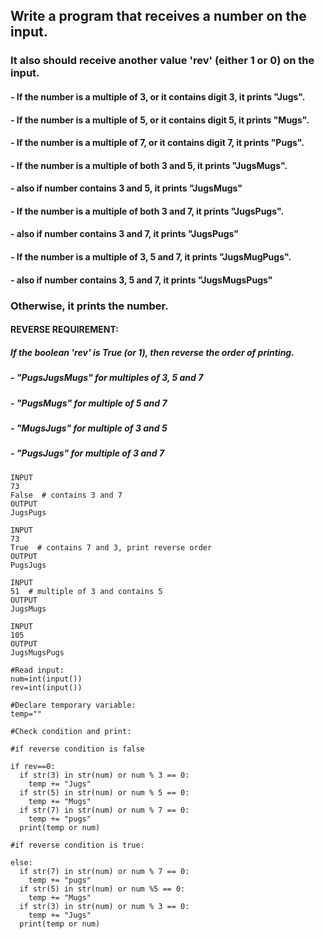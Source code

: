 ## Write a program that receives a number on the input.
### It also should receive another value 'rev' (either 1 or 0) on the input. 

####  - If the number is a multiple of 3, or it contains digit 3, it prints "Jugs". 
####  - If the number is a multiple of 5, or it contains digit 5, it prints "Mugs".
####  - If the number is a multiple of 7, or it contains digit 7, it prints "Pugs".

####  - If the number is a multiple of both 3 and 5, it prints "JugsMugs".
####        - also if number contains 3 and 5, it prints "JugsMugs"
####  - If the number is a multiple of both 3 and 7, it prints "JugsPugs".
####        - also if number contains 3 and 7, it prints "JugsPugs"
####  - If the number is a multiple of 3, 5 and 7, it prints "JugsMugPugs".
####        - also if number contains 3, 5 and 7, it prints "JugsMugsPugs"

### Otherwise, it prints the number.

#### REVERSE REQUIREMENT:
##### If the boolean 'rev' is True (or 1), then reverse the order of printing. 
 ##### - "PugsJugsMugs" for multiples of 3, 5 and 7
#####  - "PugsMugs" for multiple of 5 and 7
#####  - "MugsJugs" for multiple of 3 and 5 
#####  - "PugsJugs" for multiple of 3 and 7
  

```
INPUT 
73 
False  # contains 3 and 7
OUTPUT
JugsPugs

INPUT 
73 
True  # contains 7 and 3, print reverse order
OUTPUT
PugsJugs

INPUT 
51  # multiple of 3 and contains 5
OUTPUT
JugsMugs

INPUT 
105
OUTPUT 
JugsMugsPugs
```

```
#Read input:
num=int(input())
rev=int(input())

#Declare temporary variable:
temp=""

#Check condition and print:

#if reverse condition is false

if rev==0:
  if str(3) in str(num) or num % 3 == 0:
    temp += "Jugs"
  if str(5) in str(num) or num % 5 == 0:
    temp += "Mugs"
  if str(7) in str(num) or num % 7 == 0:
    temp += "pugs"
  print(temp or num)

#if reverse condition is true:

else:
  if str(7) in str(num) or num % 7 == 0:
    temp += "pugs"
  if str(5) in str(num) or num %5 == 0:
    temp += "Mugs"
  if str(3) in str(num) or num % 3 == 0:
    temp += "Jugs"
  print(temp or num)
```
